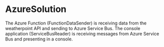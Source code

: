 # AzureSolution

The Azure Function (FunctionDataSender) is receiving data from the weatherpoint API and sending to Azure Service Bus. The console application (ServiceBusReader) is receiving messages from Azure Service Bus and presenting in a console.
